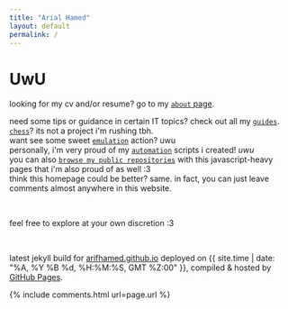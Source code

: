 ```yaml
---
title: "Arial Hamed"
layout: default
permalink: /
---
```


<h1><span class='uwu'>UwU</span></h1>

looking for my cv and/or resume? go to my <a href="/about"><code>about</code> page</a>.  
<!-- <span onmouseover="this.innerHTML=''">here to look at some projects i did? go to my [`projects` page](/projects).</span>   -->
need some tips or guidance in certain IT topics? check out all my [`guides`](/guides).  
[`chess`](/chess)? its not a project i'm rushing tbh.  
want see some sweet [`emulation`](/emulator) action? uwu  
personally, i'm very proud of my [`automation`](/automation) scripts i created! _uwu_  
you can also [`browse my public repositories`](/browse-my-repos) with this javascript-heavy pages that i'm also proud of as well :3  
think this homepage could be better? same. in fact, you can just leave comments almost anywhere in this website. 

<br>

feel free to explore at your own discretion :3

<br>

latest jekyll build for [arifhamed.github.io](https://arifhamed.github.io) deployed on {{ site.time | date: "%A, %Y %B %d, %H:%M:%S, GMT %Z:00" }}, compiled & hosted by [GitHub Pages](https://pages.github.com/). 

<!-- <span id="time" ondblclick='window.open("https://github.com/arialhamed/arialhamed.github.io", "_self")'>i can't get the latest update to this website smh</span> -->

<script>
// consider making like a count thingy between the site.time by Jekyll and the gh.api
    // getLatestCommitDate();
    // function convertTZ(date, tzString) {
    //     return new Date((typeof date === "string" ? new Date(date) : date).toLocaleString("en-US", {timeZone: tzString}));   
    // }
    // async function getLatestCommitDate() {
    //     const response = await fetch("https://api.github.com/repos/arialhamed/arialhamed.github.io/commits");
    //     const all = await response.json();
    //     const current = all[0]['commit']['author']['date'];
    //     const bruh = convertTZ(current.substring(0,4)+"/"+current.substring(5,7)+"/"+current.substring(8,10)+" "+current.substring(11,14)+":"+current.substring(14,17)+":"+current.substring(17,19)+" +0000", "Asia/Singapore");
    //     const zeroPad = (num, places) => String(num).padStart(places, '0');
    //     console.log(bruh.getDate());
    //     console.log(bruh.getMonth());
    //     console.log(bruh.getFullYear());
    //     console.log(bruh.getHours());
    //     console.log(bruh.getMinutes());
    //     console.log(bruh.getSeconds());
    //     console.log("wumbology");
    //     console.log(parseInt('{{ site.time | date: "%H"}}'));
    //     console.log(parseInt('{{ site.time | date: "%M"}}'));
    //     console.log(parseInt('{{ site.time | date: "%S"}}'));
    // }
</script> 


{% include comments.html url=page.url %}
